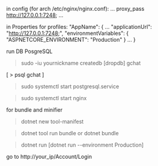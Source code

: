 in config (for arch /etc/nginx/nginx.conf):
    ...
    proxy_pass         http://127.0.0.1:7248;
    ...

in Properties for profiles:
    "AppName": {
        ...
        "applicationUrl": "http://127.0.0.1:7248;",
        "environmentVariables": {
            "ASPNETCORE_ENVIRONMENT": "Production"
        }
        ...
    }

run DB PosgreSQL

> sudo -iu yournickname
> createdb [dropdb] gchat

[ > psql gchat ]
> sudo systemctl start postgresql.service

> sudo systemctl start nginx

for bundle and minifier
> dotnet new tool-manifest

> dotnet tool run bundle
or
>dotnet bundle

> dotnet run [dotnet run --environment Production]

go to http://your_ip/Account/Login
